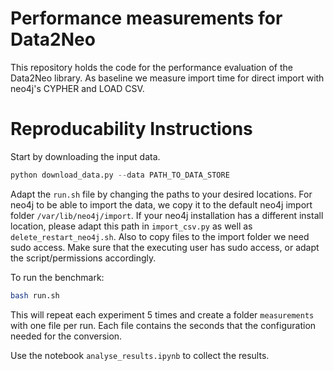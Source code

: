 # Performance measurements for Data2Neo

This repository holds the code for the performance evaluation of the Data2Neo library. As baseline we measure import time for direct import with neo4j's CYPHER and LOAD CSV.

# Reproducability Instructions

Start by downloading the input data.
```python
python download_data.py --data PATH_TO_DATA_STORE
```

Adapt the `run.sh` file by changing the paths to your desired locations. For neo4j to be able to import the data, we copy it to the default neo4j import folder `/var/lib/neo4j/import`. If your neo4j installation has a different install location, please adapt this path in `import_csv.py` as well as `delete_restart_neo4j.sh`. Also to copy files to the import folder we need sudo access. Make sure that the executing user has sudo access, or adapt the script/permissions accordingly.

To run the benchmark:
```bash
bash run.sh
```

This will repeat each experiment 5 times and create a folder `measurements` with one file per run. Each file contains the seconds that the configuration needed for the conversion. 

Use the notebook `analyse_results.ipynb` to collect the results.